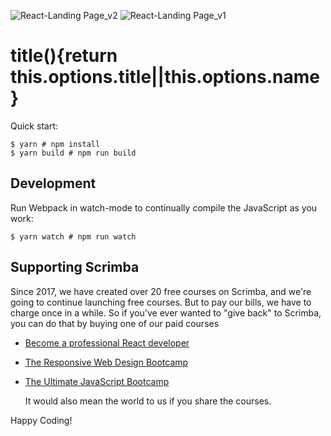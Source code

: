 ![React-Landing Page_v2](https://user-images.githubusercontent.com/25679899/159041393-8c0b162f-5bac-4408-8d4b-90a9fb309d65.png)
![React-Landing Page_v1](https://user-images.githubusercontent.com/25679899/158017473-c8bf40f6-e19b-40db-aceb-fdf5014cee30.png)

# title(){return this.options.title||this.options.name}

Quick start:

```
$ yarn # npm install
$ yarn build # npm run build
````

## Development

Run Webpack in watch-mode to continually compile the JavaScript as you work:

```
$ yarn watch # npm run watch
```

## Supporting Scrimba

Since 2017, we have created over 20 free courses on Scrimba, and we're going to
continue launching free courses. But to pay our bills, we have to charge once
in a while. So if you've ever wanted to "give back" to Scrimba, you can do that by buying
	one of our paid courses

- [Become a professional React developer](https://scrimba.com/course/greact)
- [The Responsive Web Design Bootcamp](https://scrimba.com/course/gresponsive)
- [The Ultimate JavaScript Bootcamp](https://scrimba.com/course/gjavascript)

	It would also mean the world to us if you share the courses.  

Happy Coding!
